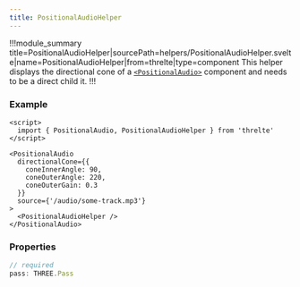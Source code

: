 ```yaml
---
title: PositionalAudioHelper
---
```


!!!module_summary title=PositionalAudioHelper|sourcePath=helpers/PositionalAudioHelper.svelte|name=PositionalAudioHelper|from=threlte|type=component
This helper displays the directional cone of a [`<PositionalAudio>`](/docs/components/43-positional-audio) component and needs to be a direct child it.
!!!

### Example

```svelte
<script>
  import { PositionalAudio, PositionalAudioHelper } from 'threlte'
</script>

<PositionalAudio
  directionalCone={{
    coneInnerAngle: 90,
    coneOuterAngle: 220,
    coneOuterGain: 0.3
  }}
  source={'/audio/some-track.mp3'}
>
  <PositionalAudioHelper />
</PositionalAudio>
```

### Properties

```ts
// required
pass: THREE.Pass
```
